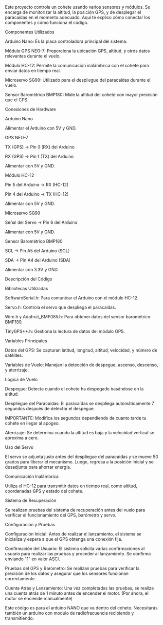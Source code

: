 Este proyecto controla un cohete usando varios sensores y módulos. Se encarga de monitorizar la altitud, la posición GPS, y de desplegar el paracaídas en el momento adecuado. Aquí te explico cómo conectar los componentes y cómo funciona el código.

Componentes Utilizados

Arduino Nano: Es la placa controladora principal del sistema.

Módulo GPS NEO-7: Proporciona la ubicación GPS, altitud, y otros datos relevantes durante el vuelo.

Módulo HC-12: Permite la comunicación inalámbrica con el cohete para enviar datos en tiempo real.

Microservo SG90: Utilizado para el despliegue del paracaídas durante el vuelo.

Sensor Barométrico BMP180: Mide la altitud del cohete con mayor precisión que el GPS.

Conexiones de Hardware

Arduino Nano

Alimentar el Arduino con 5V y GND.

GPS NEO-7

TX (GPS) → Pin 0 (RX) del Arduino

RX (GPS) → Pin 1 (TX) del Arduino

Alimentar con 5V y GND.

Módulo HC-12

Pin 5 del Arduino → RX (HC-12)

Pin 4 del Arduino → TX (HC-12)

Alimentar con 5V y GND.

Microservo SG90

Señal del Servo → Pin 6 del Arduino

Alimentar con 5V y GND.

Sensor Barométrico BMP180

SCL → Pin A5 del Arduino (SCL)

SDA → Pin A4 del Arduino (SDA)

Alimentar con 3.3V y GND.

Descripción del Código

Bibliotecas Utilizadas

SoftwareSerial.h: Para comunicar el Arduino con el módulo HC-12.

Servo.h: Controla el servo que despliega el paracaídas.

Wire.h y Adafruit_BMP085.h: Para obtener datos del sensor barométrico BMP180.

TinyGPS++.h: Gestiona la lectura de datos del módulo GPS.

Variables Principales

Datos del GPS: Se capturan latitud, longitud, altitud, velocidad, y número de satélites.

Variables de Vuelo: Manejan la detección de despegue, ascenso, descenso, y aterrizaje.

Lógica de Vuelo

Despegue: Detecta cuando el cohete ha despegado basándose en la altitud.

Despliegue del Paracaídas: El paracaídas se despliega automáticamente 7 segundos después de detectar el despegue. 

IMPORTANTE: Modifica los segundos dependiendo de cuanto tarde tu cohete en llegar al apogeo.

Aterrizaje: Se determina cuando la altitud es baja y la velocidad vertical se aproxima a cero.

Uso del Servo

El servo se adjunta justo antes del despliegue del paracaídas y se mueve 50 grados para liberar el mecanismo. Luego, regresa a la posición inicial y se desadjunta para ahorrar energía.

Comunicación Inalámbrica

Utiliza el HC-12 para transmitir datos en tiempo real, como altitud, coordenadas GPS y estado del cohete.

Sistema de Recuperación

Se realizan pruebas del sistema de recuperación antes del vuelo para verificar el funcionamiento del GPS, barómetro y servo.

Configuración y Pruebas

Configuración Inicial: Antes de realizar el lanzamiento, el sistema se inicializa y espera a que el GPS obtenga una conexión fija.

Confirmación del Usuario: El sistema solicita varias confirmaciones al usuario para realizar las pruebas y proceder al lanzamiento. Se confirma enviando "1" en valor ASCI.

Pruebas del GPS y Barómetro: Se realizan pruebas para verificar la precisión de los datos y asegurar que los sensores funcionan correctamente.

Cuenta Atrás y Lanzamiento: Una vez completadas las pruebas, se realiza una cuenta atrás de 1 minuto antes de encender el motor. (Por ahora, el motor se enciende manualmente)

Este código es para el arduino NANO que va dentro del cohete. Necesitarás también un arduino con modulo de radiofracuencia recibiendo y transmitiendo.
